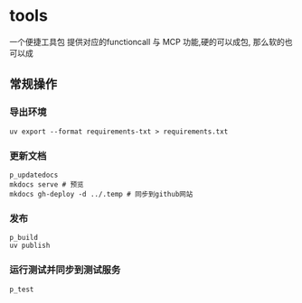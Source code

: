 # tools
一个便捷工具包
提供对应的functioncall 与 MCP 功能,硬的可以成包, 那么软的也可以成

## 常规操作

### 导出环境
```
uv export --format requirements-txt > requirements.txt
```
### 更新文档
```
p_updatedocs
mkdocs serve # 预览
mkdocs gh-deploy -d ../.temp # 同步到github网站
```
### 发布
```
p_build
uv publish
```
### 运行测试并同步到测试服务
```
p_test
```


